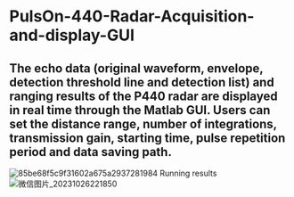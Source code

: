 # PulsOn-440-Radar-Acquisition-and-display-GUI
## The echo data (original waveform, envelope, detection threshold line and detection list) and ranging results of the P440 radar are displayed in real time through the Matlab GUI. Users can set the distance range, number of integrations, transmission gain, starting time, pulse repetition period and data saving path.
![85be68f5c9f31602a675a2937281984](https://github.com/njursi/PulsOn-440-Radar-Acquisition-and-display-GUI/assets/126329742/87818332-d4ed-49c1-9b31-2422e8a2e2ae)
Running results
![微信图片_20231026221850](https://github.com/njursi/PulsOn-440-Radar-Acquisition-and-display-GUI/assets/126329742/1cb1c941-c085-4257-b308-55641fd9e409)
